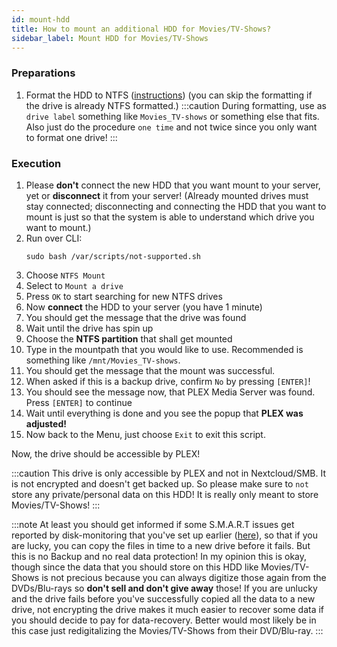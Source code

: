 ```yaml
---
id: mount-hdd
title: How to mount an additional HDD for Movies/TV-Shows?
sidebar_label: Mount HDD for Movies/TV-Shows
---
```


### Preparations
1. Format the HDD to NTFS ([instructions](./format-backup-hdds)) (you can skip the formatting if the drive is already NTFS formatted.)
:::caution
During formatting, use as `drive label` something like `Movies_TV-shows` or something else that fits. Also just do the procedure `one time` and not twice since you only want to format one drive!
:::

### Execution
1. Please **don't** connect the new HDD that you want mount to your server, yet or **disconnect** it from your server!
(Already mounted drives must stay connected; disconnecting and connecting the HDD that you want to mount is just so that the system is able to understand which drive you want to mount.)
1. Run over CLI:
    ```shell
    sudo bash /var/scripts/not-supported.sh
    ```
1. Choose `NTFS Mount`
1. Select to `Mount a drive`
1. Press `OK` to start searching for new NTFS drives
1. Now **connect** the HDD to your server (you have 1 minute)
1. You should get the message that the drive was found
1. Wait until the drive has spin up
1. Choose the **NTFS partition** that shall get mounted
1. Type in the mountpath that you would like to use. Recommended is something like `/mnt/Movies_TV-shows`.
1. You should get the message that the mount was successful.
1. When asked if this is a backup drive, confirm `No` by pressing `[ENTER]`!
1. You should see the message now, that PLEX Media Server was found. Press `[ENTER]` to continue
1. Wait until everything is done and you see the popup that **PLEX was adjusted!**
1. Now back to the Menu, just choose `Exit` to exit this script.

Now, the drive should be accessible by PLEX!

:::caution
This drive is only accessible by PLEX and not in Nextcloud/SMB. It is not encrypted and doesn't get backed up. So please make sure to `not` store any private/personal data on this HDD! It is really only meant to store Movies/TV-Shows!
:::

:::note
At least you should get informed if some S.M.A.R.T issues get reported by disk-monitoring that you've set up earlier ([here](./smart)), so that if you are lucky, you can copy the files in time to a new drive before it fails. But this is no Backup and no real data protection! In my opinion this is okay, though since the data that you should store on this HDD like Movies/TV-Shows is not precious because you can always digitize those again from the DVDs/Blu-rays so **don't sell and don't give away** those! If you are unlucky and the drive fails before you've successfully copied all the data to a new drive, not encrypting the drive makes it much easier to recover some data if you should decide to pay for data-recovery. Better would most likely be in this case just redigitalizing the Movies/TV-Shows from their DVD/Blu-ray.
:::